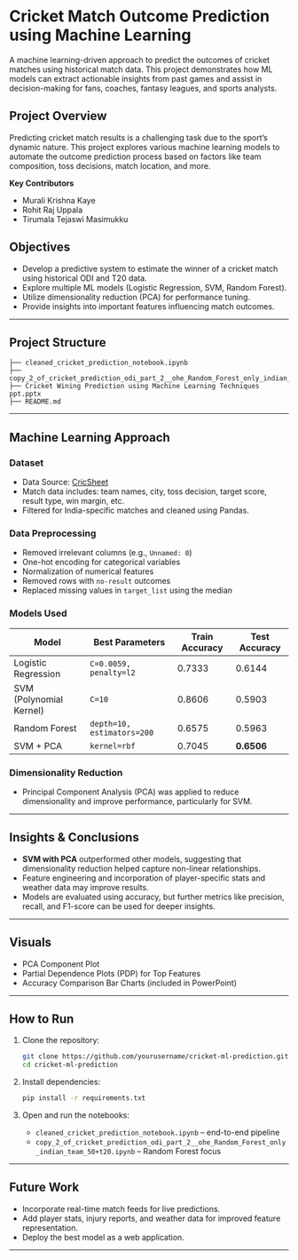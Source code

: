 #  Cricket Match Outcome Prediction using Machine Learning

A machine learning-driven approach to predict the outcomes of cricket matches using historical match data. This project demonstrates how ML models can extract actionable insights from past games and assist in decision-making for fans, coaches, fantasy leagues, and sports analysts.

## Project Overview

Predicting cricket match results is a challenging task due to the sport’s dynamic nature. This project explores various machine learning models to automate the outcome prediction process based on factors like team composition, toss decisions, match location, and more.

**Key Contributors**

* Murali Krishna Kaye
* Rohit Raj Uppala
* Tirumala Tejaswi Masimukku

## Objectives

* Develop a predictive system to estimate the winner of a cricket match using historical ODI and T20 data.
* Explore multiple ML models (Logistic Regression, SVM, Random Forest).
* Utilize dimensionality reduction (PCA) for performance tuning.
* Provide insights into important features influencing match outcomes.

---

## Project Structure

```
├── cleaned_cricket_prediction_notebook.ipynb
├── copy_2_of_cricket_prediction_odi_part_2__ohe_Random_Forest_only_indian_team_50+t20.ipynb
├── Cricket Wining Prediction using Machine Learning Techniques  ppt.pptx
├── README.md
```

---

##  Machine Learning Approach

### Dataset

* Data Source: [CricSheet](https://cricsheet.org/matches/)
* Match data includes: team names, city, toss decision, target score, result type, win margin, etc.
* Filtered for India-specific matches and cleaned using Pandas.

###  Data Preprocessing

* Removed irrelevant columns (e.g., `Unnamed: 0`)
* One-hot encoding for categorical variables
* Normalization of numerical features
* Removed rows with `no-result` outcomes
* Replaced missing values in `target_list` using the median

### Models Used

| Model                   | Best Parameters            | Train Accuracy | Test Accuracy |
| ----------------------- | -------------------------- | -------------- | ------------- |
| Logistic Regression     | `C=0.0059, penalty=l2`     | 0.7333         | 0.6144        |
| SVM (Polynomial Kernel) | `C=10`                     | 0.8606         | 0.5903        |
| Random Forest           | `depth=10, estimators=200` | 0.6575         | 0.5963        |
| SVM + PCA               | `kernel=rbf`               | 0.7045         | **0.6506**    |

###  Dimensionality Reduction

* Principal Component Analysis (PCA) was applied to reduce dimensionality and improve performance, particularly for SVM.

---

##  Insights & Conclusions

* **SVM with PCA** outperformed other models, suggesting that dimensionality reduction helped capture non-linear relationships.
* Feature engineering and incorporation of player-specific stats and weather data may improve results.
* Models are evaluated using accuracy, but further metrics like precision, recall, and F1-score can be used for deeper insights.

---

##  Visuals

* PCA Component Plot
* Partial Dependence Plots (PDP) for Top Features
* Accuracy Comparison Bar Charts (included in PowerPoint)

---

##  How to Run

1. Clone the repository:

   ```bash
   git clone https://github.com/yourusername/cricket-ml-prediction.git
   cd cricket-ml-prediction
   ```

2. Install dependencies:

   ```bash
   pip install -r requirements.txt
   ```

3. Open and run the notebooks:

   * `cleaned_cricket_prediction_notebook.ipynb` – end-to-end pipeline
   * `copy_2_of_cricket_prediction_odi_part_2__ohe_Random_Forest_only_indian_team_50+t20.ipynb` – Random Forest focus

---

## Future Work

* Incorporate real-time match feeds for live predictions.
* Add player stats, injury reports, and weather data for improved feature representation.
* Deploy the best model as a web application.

---


